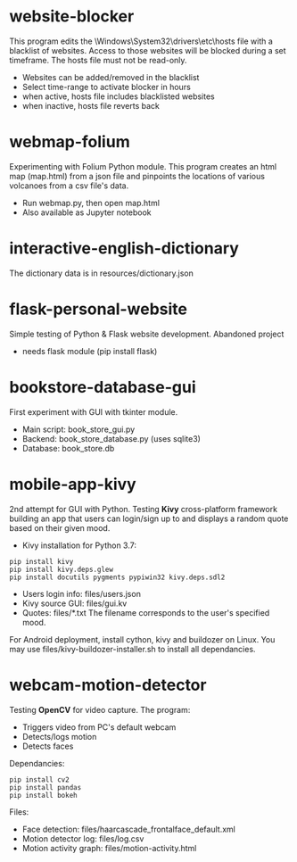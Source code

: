 # website-blocker

This program edits the \Windows\System32\drivers\etc\hosts file with a blacklist of websites.
Access to those websites will be blocked during a set timeframe.
The hosts file must not be read-only.

* Websites can be added/removed in the blacklist
* Select time-range to activate blocker in hours
* when active, hosts file includes blacklisted websites
* when inactive, hosts file reverts back

# webmap-folium

Experimenting with Folium Python module. This program creates an html map (map.html) from a json file
and pinpoints the locations of various volcanoes from a csv file's data.

* Run webmap.py, then open map.html
* Also available as Jupyter notebook

# interactive-english-dictionary

The dictionary data is in resources/dictionary.json

# flask-personal-website

Simple testing of Python & Flask website development. Abandoned project

* needs flask module (pip install flask)

# bookstore-database-gui

First experiment with GUI with tkinter module.

* Main script: book_store_gui.py
* Backend: book_store_database.py (uses sqlite3)
* Database: book_store.db

# mobile-app-kivy

2nd attempt for GUI with Python. Testing **Kivy** cross-platform framework building an app that users can login/sign up to and displays a random quote based on their given mood.

* Kivy installation for Python 3.7:
```
pip install kivy
pip install kivy.deps.glew
pip install docutils pygments pypiwin32 kivy.deps.sdl2
```
* Users login info: files/users.json
* Kivy source GUI: files/gui.kv
* Quotes: files/*.txt
The filename corresponds to the user's specified mood.

For Android deployment, install cython, kivy and buildozer on Linux.
You may use files/kivy-buildozer-installer.sh to install all dependancies.

# webcam-motion-detector

Testing **OpenCV** for video capture. The program:
* Triggers video from PC's default webcam
* Detects/logs motion
* Detects faces

Dependancies:
```
pip install cv2
pip install pandas
pip install bokeh
```

Files:
* Face detection: files/haarcascade_frontalface_default.xml
* Motion detector log: files/log.csv
* Motion activity graph: files/motion-activity.html
